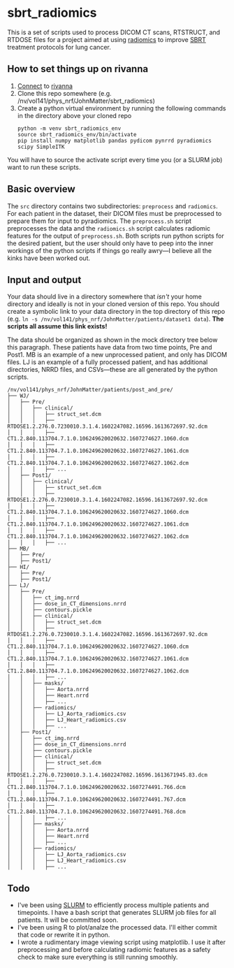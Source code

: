 # sbrt_radiomics
This is a set of scripts used to process DICOM CT scans, RTSTRUCT, and RTDOSE
files for a project aimed at using
[radiomics](https://pubmed.ncbi.nlm.nih.gov/33431509/) to improve
[SBRT](https://www.mayoclinic.org/tests-procedures/sbrt/pyc-20446794) treatment
protocols for lung cancer.

## How to set things up on rivanna
1. [Connect](https://www.rc.virginia.edu/userinfo/rivanna/login/) to [rivanna](https://www.rc.virginia.edu/userinfo/rivanna/overview/)
2. Clone this repo somewhere (e.g. /nv/vol141/phys_nrf/JohnMatter/sbrt_radiomics)
3. Create a python virtual environment by running the following commands in the directory above your cloned repo
   ```
   python -m venv sbrt_radiomics_env
   source sbrt_radiomics_env/bin/activate
   pip install numpy matplotlib pandas pydicom pynrrd pyradiomics scipy SimpleITK
   ```

You will have to source the activate script every time you (or a SLURM job) want to run these scripts.

## Basic overview
The `src` directory contains two subdirectories: `preprocess` and `radiomics`.
For each patient in the dataset, their DICOM files must be preprocessed to
prepare them for input to pyradiomics.
The `preprocess.sh` script preprocesses the data and the `radiomics.sh` script
calculates radiomic features for the output of `preprocess.sh`.
Both scripts run python scripts for the desired patient, but the user should
only have to peep into the inner workings of the python scripts if things go
really awry—I believe all the kinks have been worked out.

## Input and output
Your data should live in a directory somewhere that *isn't* your home directory
and ideally is not in your cloned version of this repo.
You should create a symbolic link to your data directory in the top directory
of this repo (e.g. `ln -s /nv/vol141/phys_nrf/JohnMatter/patients/dataset1 data`).
**The scripts all assume this link exists!**

The data should be organized as shown in the mock directory tree below this paragraph.
These patients have data from two time points, Pre and Post1.
MB is an example of a new unprocessed patient, and only has DICOM files.
LJ is an example of a fully processed patient, and has additional directories,
NRRD files, and CSVs—these are all generated by the python scripts.

```
/nv/vol141/phys_nrf/JohnMatter/patients/post_and_pre/
├── WJ/
│   ├── Pre/
│   │   ├── clinical/
│   │   │   ├── struct_set.dcm
│   │   │   ├── RTDOSE1.2.276.0.7230010.3.1.4.1602247082.16596.1613672697.92.dcm
│   │   │   ├── CT1.2.840.113704.7.1.0.106249620020632.1607274627.1060.dcm
│   │   │   ├── CT1.2.840.113704.7.1.0.106249620020632.1607274627.1061.dcm
│   │   │   ├── CT1.2.840.113704.7.1.0.106249620020632.1607274627.1062.dcm
│   │   │   ├── ...
│   ├── Post1/
│   │   ├── clinical/
│   │   │   ├── struct_set.dcm
│   │   │   ├── RTDOSE1.2.276.0.7230010.3.1.4.1602247082.16596.1613672697.92.dcm
│   │   │   ├── CT1.2.840.113704.7.1.0.106249620020632.1607274627.1060.dcm
│   │   │   ├── CT1.2.840.113704.7.1.0.106249620020632.1607274627.1061.dcm
│   │   │   ├── CT1.2.840.113704.7.1.0.106249620020632.1607274627.1062.dcm
│   │   │   ├── ...
├── MB/
│   ├── Pre/
│   ├── Post1/
├── HI/
│   ├── Pre/
│   ├── Post1/
├── LJ/
│   ├── Pre/
│   │   ├── ct_img.nrrd
│   │   ├── dose_in_CT_dimensions.nrrd
│   │   ├── contours.pickle
│   │   ├── clinical/
│   │   │   ├── struct_set.dcm
│   │   │   ├── RTDOSE1.2.276.0.7230010.3.1.4.1602247082.16596.1613672697.92.dcm
│   │   │   ├── CT1.2.840.113704.7.1.0.106249620020632.1607274627.1060.dcm
│   │   │   ├── CT1.2.840.113704.7.1.0.106249620020632.1607274627.1061.dcm
│   │   │   ├── CT1.2.840.113704.7.1.0.106249620020632.1607274627.1062.dcm
│   │   │   ├── ...
│   │   ├── masks/
│   │   │   ├── Aorta.nrrd
│   │   │   ├── Heart.nrrd
│   │   │   ├── ...
│   │   ├── radiomics/
│   │   │   ├── LJ_Aorta_radiomics.csv
│   │   │   ├── LJ_Heart_radiomics.csv
│   │   │   ├── ...
│   ├── Post1/
│   │   ├── ct_img.nrrd
│   │   ├── dose_in_CT_dimensions.nrrd
│   │   ├── contours.pickle
│   │   ├── clinical/
│   │   │   ├── struct_set.dcm
│   │   │   ├── RTDOSE1.2.276.0.7230010.3.1.4.1602247082.16596.1613671945.83.dcm
│   │   │   ├── CT1.2.840.113704.7.1.0.106249620020632.1607274491.766.dcm
│   │   │   ├── CT1.2.840.113704.7.1.0.106249620020632.1607274491.767.dcm
│   │   │   ├── CT1.2.840.113704.7.1.0.106249620020632.1607274491.768.dcm
│   │   │   ├── ...
│   │   ├── masks/
│   │   │   ├── Aorta.nrrd
│   │   │   ├── Heart.nrrd
│   │   │   ├── ...
│   │   ├── radiomics/
│   │   │   ├── LJ_Aorta_radiomics.csv
│   │   │   ├── LJ_Heart_radiomics.csv
│   │   │   ├── ...
```

## Todo
* I've been using [SLURM](https://www.rc.virginia.edu/userinfo/rivanna/slurm/)
  to efficiently process multiple patients and timepoints.
  I have a bash script that generates SLURM job files for all patients.
  It will be committed soon.
* I've been using R to plot/analze the processed data.
  I'll either commit that code or rewrite it in python.
* I wrote a rudimentary image viewing script using matplotlib.
  I use it after preprocessing and before calculating radiomic features as a
  safety check to make sure everything is still running smoothly.

